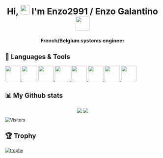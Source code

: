 <h1 align="center">Hi, <img src="https://raw.githubusercontent.com/MartinHeinz/MartinHeinz/master/wave.gif" width="30px"> I'm Enzo2991 / Enzo Galantino <img src="https://upload.wikimedia.org/wikipedia/commons/thumb/9/92/Flag_of_Belgium_%28civil%29.svg/langfr-225px-Flag_of_Belgium_%28civil%29.svg.png" width="45"/></h1>
<h3 align="center">French/Belgium systems engineer</h3>

## 🚀 Languages & Tools
<p align="left">
    <a href="https://www.python.org" target="_blank"> <img src="https://img.icons8.com/color/48/000000/python.png" width="50"/> </a>
    <a href ="https://www.lua.org/" target="_blank"><img src="https://education.ti.com/-/media/ti/education/images/products/product-details/hero/solutions-lua-scripting-hero.png?rev=fc15672b-beab-44cc-91ac-d72f6ae511b5&h=320&w=420&la=en&hash=8D6D6E3377BFBC94B7E107EA6DADBB03DE674B6E" width="50"/></a>
    <a href="https://learn.microsoft.com/en-us/cpp/c-language/?view=msvc-170" target="_blank"> <img src="https://upload.wikimedia.org/wikipedia/commons/1/19/C_Logo.png"/ width="50"> </a> 
    <a href="https://learn.microsoft.com/en-us/dotnet/csharp/" target="_blank"> <img src="https://upload.wikimedia.org/wikipedia/commons/4/4f/Csharp_Logo.png"/ width="50"> </a> 
    <a href="https://developer.mozilla.org/en-US/docs/Web/JavaScript" target="_blank"> <img src="https://img.icons8.com/color/48/000000/javascript.png" width="50"/> </a> 
    <a href="https://www.w3.org/html/" target="_blank"> <img src="https://img.icons8.com/color/48/000000/html-5.png"/ width="50"> </a> 
    <a href="https://www.w3schools.com/css/" target="_blank"> <img src="https://img.icons8.com/color/48/000000/css3.png" width="50"/> </a> 
    <a href="https://go.dev/" target="_blank"> <img src="https://go.dev/images/go-logo-white.svg" width="50"/> </a> 
</p>

## 📊 My Github stats
<p align="center">
<img src="https://github-readme-stats.vercel.app/api?username=enzo2991&count_private=true&show_icons=true&theme=dark" align="center">
<img src="https://github-readme-stats-eight-theta.vercel.app/api/top-langs/?username=enzo2991&layout=compact&langs_count=8&theme=algolia" align="center">
</p>
<img src = "https://komarev.com/ghpvc/?username=enzo2991&label=Profile%20views&color=blue" alt = "Visitors">

## 🏆 Trophy
[![trophy](https://github-profile-trophy.vercel.app/?username=enzo2991)](https://github.com/ryo-ma/github-profile-trophy)





